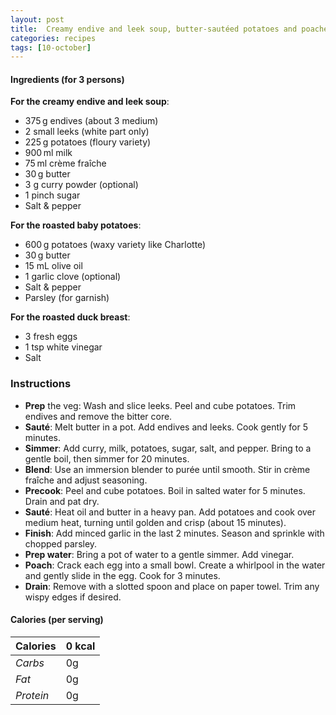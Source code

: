 ```yaml
---
layout: post
title:  Creamy endive and leek soup, butter-sautéed potatoes and poached egg
categories: recipes
tags: [10-october]
---
```


#### Ingredients (for 3 persons)

**For the creamy endive and leek soup**:
- 375 g endives (about 3 medium)
- 2 small leeks (white part only)
- 225 g potatoes (floury variety)
- 900 ml milk
- 75 ml crème fraîche
- 30 g butter
- 3 g curry powder (optional)
- 1 pinch sugar
- Salt & pepper

**For the roasted baby potatoes**:
- 600 g potatoes (waxy variety like Charlotte)
- 30 g butter
- 15 mL olive oil
- 1 garlic clove (optional)
- Salt & pepper
- Parsley (for garnish)

**For the roasted duck breast**:
- 3 fresh eggs
- 1 tsp white vinegar
- Salt

### Instructions

- **Prep** the veg: Wash and slice leeks. Peel and cube potatoes. Trim endives and remove the bitter core.
- **Sauté**: Melt butter in a pot. Add endives and leeks. Cook gently for 5 minutes.
- **Simmer**: Add curry, milk, potatoes, sugar, salt, and pepper. Bring to a gentle boil, then simmer for 20 minutes.
- **Blend**: Use an immersion blender to purée until smooth. Stir in crème fraîche and adjust seasoning.
- **Precook**: Peel and cube potatoes. Boil in salted water for 5 minutes. Drain and pat dry.
- **Sauté**: Heat oil and butter in a heavy pan. Add potatoes and cook over medium heat, turning until golden and crisp (about 15 minutes).
- **Finish**: Add minced garlic in the last 2 minutes. Season and sprinkle with chopped parsley.
- **Prep water**: Bring a pot of water to a gentle simmer. Add vinegar.
- **Poach**: Crack each egg into a small bowl. Create a whirlpool in the water and gently slide in the egg. Cook for 3 minutes.
- **Drain**: Remove with a slotted spoon and place on paper towel. Trim any wispy edges if desired.

#### Calories (per serving)

| **Calories** | 0 kcal |
| ----------- | ----------- |
| *Carbs* | 0g |
| *Fat* | 0g |
| *Protein* | 0g |
